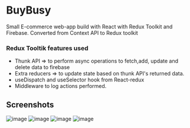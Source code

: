 # BuyBusy

Small E-commerce web-app build with React with Redux Toolkit and Firebase.
Converted from Context API to Redux toolkit

### Redux Tooltik features used
- Thunk API => to perform async operations to fetch,add, update and delete data to firebase
- Extra reducers => to update state based on thunk API's returned data.
- useDispatch and useSelector hook from React-redux
- Middleware to log actions performed.


## Screenshots
![image](https://github.com/anuragsharma50/BuyBusy/assets/59228106/e728c5b0-2555-4e4c-bc26-915cf782ed38)
![image](https://github.com/anuragsharma50/BuyBusy/assets/59228106/d4eb0816-3a2e-44e5-9122-acfc6157f8cc)
![image](https://github.com/anuragsharma50/BuyBusy/assets/59228106/8a1898d6-3fdf-492b-a3ea-049c3171bec6)
![image](https://github.com/anuragsharma50/BuyBusy/assets/59228106/ae13088d-aff3-4a84-88df-e581ca852dc4)
